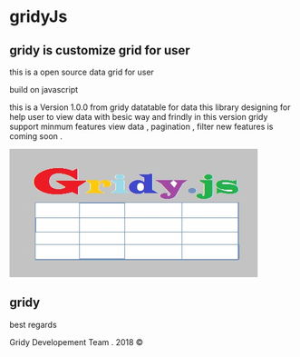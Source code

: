 # gridyJs

<h2>gridy is customize grid for user </h2>

this is a open source data  grid for user

build on javascript

this is a Version 1.0.0 from gridy datatable for data 
this library designing for help user to view data with besic way and frindly 
in this version gridy support minmum features view data , pagination , filter
new features is coming soon .

![gridy logo](https://github.com/ammarkh/gridyJs/blob/master/gridyjs.jpg)

gridy 
----------
best regards 

Gridy Developement Team .
2018 &copy;



